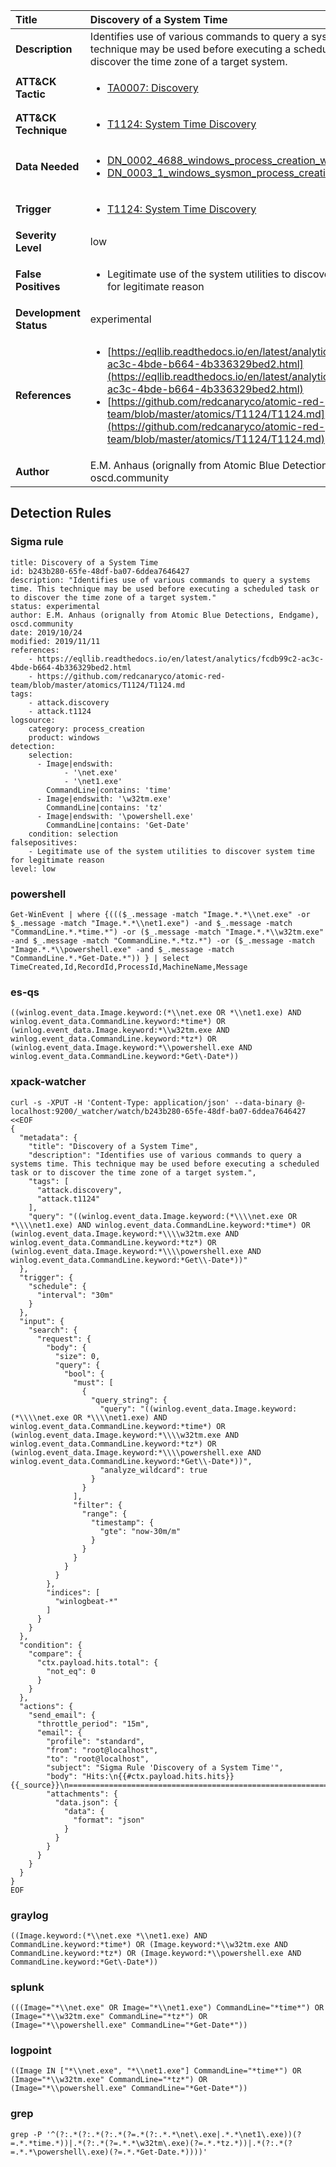 | Title                    | Discovery of a System Time       |
|:-------------------------|:------------------|
| **Description**          | Identifies use of various commands to query a systems time. This technique may be used before executing a scheduled task or to discover the time zone of a target system. |
| **ATT&amp;CK Tactic**    |  <ul><li>[TA0007: Discovery](https://attack.mitre.org/tactics/TA0007)</li></ul>  |
| **ATT&amp;CK Technique** | <ul><li>[T1124: System Time Discovery](https://attack.mitre.org/techniques/T1124)</li></ul>  |
| **Data Needed**          | <ul><li>[DN_0002_4688_windows_process_creation_with_commandline](../Data_Needed/DN_0002_4688_windows_process_creation_with_commandline.md)</li><li>[DN_0003_1_windows_sysmon_process_creation](../Data_Needed/DN_0003_1_windows_sysmon_process_creation.md)</li></ul>  |
| **Trigger**              | <ul><li>[T1124: System Time Discovery](../Triggers/T1124.md)</li></ul>  |
| **Severity Level**       | low |
| **False Positives**      | <ul><li>Legitimate use of the system utilities to discover system time for legitimate reason</li></ul>  |
| **Development Status**   | experimental |
| **References**           | <ul><li>[https://eqllib.readthedocs.io/en/latest/analytics/fcdb99c2-ac3c-4bde-b664-4b336329bed2.html](https://eqllib.readthedocs.io/en/latest/analytics/fcdb99c2-ac3c-4bde-b664-4b336329bed2.html)</li><li>[https://github.com/redcanaryco/atomic-red-team/blob/master/atomics/T1124/T1124.md](https://github.com/redcanaryco/atomic-red-team/blob/master/atomics/T1124/T1124.md)</li></ul>  |
| **Author**               | E.M. Anhaus (orignally from Atomic Blue Detections, Endgame), oscd.community |


## Detection Rules

### Sigma rule

```
title: Discovery of a System Time
id: b243b280-65fe-48df-ba07-6ddea7646427
description: "Identifies use of various commands to query a systems time. This technique may be used before executing a scheduled task or to discover the time zone of a target system."
status: experimental
author: E.M. Anhaus (orignally from Atomic Blue Detections, Endgame), oscd.community
date: 2019/10/24
modified: 2019/11/11
references:
    - https://eqllib.readthedocs.io/en/latest/analytics/fcdb99c2-ac3c-4bde-b664-4b336329bed2.html
    - https://github.com/redcanaryco/atomic-red-team/blob/master/atomics/T1124/T1124.md
tags:
    - attack.discovery
    - attack.t1124
logsource:
    category: process_creation
    product: windows
detection:
    selection:
      - Image|endswith: 
            - '\net.exe'
            - '\net1.exe'
        CommandLine|contains: 'time'
      - Image|endswith: '\w32tm.exe'
        CommandLine|contains: 'tz'
      - Image|endswith: '\powershell.exe'
        CommandLine|contains: 'Get-Date'
    condition: selection
falsepositives:
    - Legitimate use of the system utilities to discover system time for legitimate reason
level: low

```





### powershell
    
```
Get-WinEvent | where {((($_.message -match "Image.*.*\\net.exe" -or $_.message -match "Image.*.*\\net1.exe") -and $_.message -match "CommandLine.*.*time.*") -or ($_.message -match "Image.*.*\\w32tm.exe" -and $_.message -match "CommandLine.*.*tz.*") -or ($_.message -match "Image.*.*\\powershell.exe" -and $_.message -match "CommandLine.*.*Get-Date.*")) } | select TimeCreated,Id,RecordId,ProcessId,MachineName,Message
```


### es-qs
    
```
((winlog.event_data.Image.keyword:(*\\net.exe OR *\\net1.exe) AND winlog.event_data.CommandLine.keyword:*time*) OR (winlog.event_data.Image.keyword:*\\w32tm.exe AND winlog.event_data.CommandLine.keyword:*tz*) OR (winlog.event_data.Image.keyword:*\\powershell.exe AND winlog.event_data.CommandLine.keyword:*Get\-Date*))
```


### xpack-watcher
    
```
curl -s -XPUT -H 'Content-Type: application/json' --data-binary @- localhost:9200/_watcher/watch/b243b280-65fe-48df-ba07-6ddea7646427 <<EOF
{
  "metadata": {
    "title": "Discovery of a System Time",
    "description": "Identifies use of various commands to query a systems time. This technique may be used before executing a scheduled task or to discover the time zone of a target system.",
    "tags": [
      "attack.discovery",
      "attack.t1124"
    ],
    "query": "((winlog.event_data.Image.keyword:(*\\\\net.exe OR *\\\\net1.exe) AND winlog.event_data.CommandLine.keyword:*time*) OR (winlog.event_data.Image.keyword:*\\\\w32tm.exe AND winlog.event_data.CommandLine.keyword:*tz*) OR (winlog.event_data.Image.keyword:*\\\\powershell.exe AND winlog.event_data.CommandLine.keyword:*Get\\-Date*))"
  },
  "trigger": {
    "schedule": {
      "interval": "30m"
    }
  },
  "input": {
    "search": {
      "request": {
        "body": {
          "size": 0,
          "query": {
            "bool": {
              "must": [
                {
                  "query_string": {
                    "query": "((winlog.event_data.Image.keyword:(*\\\\net.exe OR *\\\\net1.exe) AND winlog.event_data.CommandLine.keyword:*time*) OR (winlog.event_data.Image.keyword:*\\\\w32tm.exe AND winlog.event_data.CommandLine.keyword:*tz*) OR (winlog.event_data.Image.keyword:*\\\\powershell.exe AND winlog.event_data.CommandLine.keyword:*Get\\-Date*))",
                    "analyze_wildcard": true
                  }
                }
              ],
              "filter": {
                "range": {
                  "timestamp": {
                    "gte": "now-30m/m"
                  }
                }
              }
            }
          }
        },
        "indices": [
          "winlogbeat-*"
        ]
      }
    }
  },
  "condition": {
    "compare": {
      "ctx.payload.hits.total": {
        "not_eq": 0
      }
    }
  },
  "actions": {
    "send_email": {
      "throttle_period": "15m",
      "email": {
        "profile": "standard",
        "from": "root@localhost",
        "to": "root@localhost",
        "subject": "Sigma Rule 'Discovery of a System Time'",
        "body": "Hits:\n{{#ctx.payload.hits.hits}}{{_source}}\n================================================================================\n{{/ctx.payload.hits.hits}}",
        "attachments": {
          "data.json": {
            "data": {
              "format": "json"
            }
          }
        }
      }
    }
  }
}
EOF

```


### graylog
    
```
((Image.keyword:(*\\net.exe *\\net1.exe) AND CommandLine.keyword:*time*) OR (Image.keyword:*\\w32tm.exe AND CommandLine.keyword:*tz*) OR (Image.keyword:*\\powershell.exe AND CommandLine.keyword:*Get\-Date*))
```


### splunk
    
```
(((Image="*\\net.exe" OR Image="*\\net1.exe") CommandLine="*time*") OR (Image="*\\w32tm.exe" CommandLine="*tz*") OR (Image="*\\powershell.exe" CommandLine="*Get-Date*"))
```


### logpoint
    
```
((Image IN ["*\\net.exe", "*\\net1.exe"] CommandLine="*time*") OR (Image="*\\w32tm.exe" CommandLine="*tz*") OR (Image="*\\powershell.exe" CommandLine="*Get-Date*"))
```


### grep
    
```
grep -P '^(?:.*(?:.*(?:.*(?=.*(?:.*.*\net\.exe|.*.*\net1\.exe))(?=.*.*time.*))|.*(?:.*(?=.*.*\w32tm\.exe)(?=.*.*tz.*))|.*(?:.*(?=.*.*\powershell\.exe)(?=.*.*Get-Date.*))))'
```



